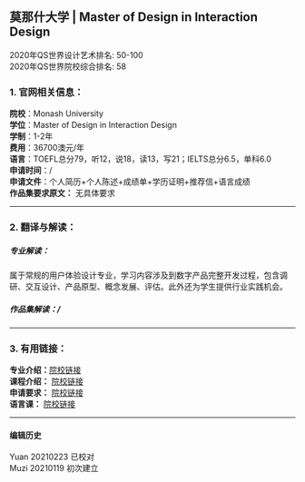 ## 莫那什大学 | Master of Design in Interaction Design

2020年QS世界设计艺术排名: 50-100  
2020年QS世界院校综合排名: 58  

### 1. 官网相关信息：

**院校**：Monash University  
**学位**：Master of Design in Interaction Design  
**学制**：1-2年    
**费用**：36700澳元/年    
**语言**：TOEFL总分79，听12，说18，读13，写21；IELTS总分6.5，单科6.0    
**申请时间**：/  
**申请文件**：个人简历+个人陈述+成绩单+学历证明+推荐信+语言成绩  
**作品集要求原文：** 无具体要求  

---

### 2. 翻译与解读：

##### 专业解读：
属于常规的用户体验设计专业，学习内容涉及到数字产品完整开发过程，包含调研、交互设计、产品原型、概念发展、评估。此外还为学生提供行业实践机会。  

##### 作品集解读：/

---


### 3. 有用链接：

**专业介绍：**[院校链接](https://www.monash.edu/study/courses/find-a-course/2018/design-f6002?international=true&id=429300)  
**课程介绍：** [院校链接](https://www.monash.edu/study/courses/find-a-course/2019/design-f6002?international=true&id=429300#course-structure-3)  
**申请要求：** [院校链接](https://www.monash.edu/study/courses/find-a-course/2019/design-f6002?international=true&id=429300#entry-requirements-2)  
**语言课：** [院校链接](https://www.monashcollege.edu.au/courses/english?_ga=2.27685630.31348097.1552965959-170075504.1550210458)  


---


#### 编辑历史
Yuan 20210223 已校对  
Muzi 20210119 初次建立
